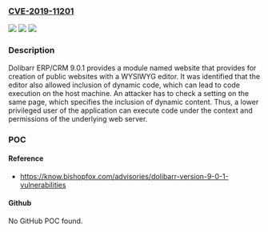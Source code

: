 ### [CVE-2019-11201](https://cve.mitre.org/cgi-bin/cvename.cgi?name=CVE-2019-11201)
![](https://img.shields.io/static/v1?label=Product&message=n%2Fa&color=blue)
![](https://img.shields.io/static/v1?label=Version&message=n%2Fa&color=blue)
![](https://img.shields.io/static/v1?label=Vulnerability&message=n%2Fa&color=brighgreen)

### Description

Dolibarr ERP/CRM 9.0.1 provides a module named website that provides for creation of public websites with a WYSIWYG editor. It was identified that the editor also allowed inclusion of dynamic code, which can lead to code execution on the host machine. An attacker has to check a setting on the same page, which specifies the inclusion of dynamic content. Thus, a lower privileged user of the application can execute code under the context and permissions of the underlying web server.

### POC

#### Reference
- https://know.bishopfox.com/advisories/dolibarr-version-9-0-1-vulnerabilities

#### Github
No GitHub POC found.

